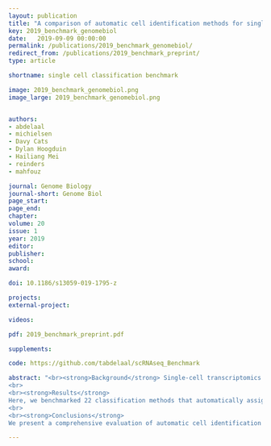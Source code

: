 ```yaml
---
layout: publication
title: "A comparison of automatic cell identification methods for single-cell RNA-sequencing data"
key: 2019_benchmark_genomebiol
date:   2019-09-09 00:00:00
permalink: /publications/2019_benchmark_genomebiol/
redirect_from: /publications/2019_benchmark_preprint/
type: article

shortname: single cell classification benchmark

image: 2019_benchmark_genomebiol.png
image_large: 2019_benchmark_genomebiol.png


authors:
- abdelaal
- michielsen
- Davy Cats
- Dylan Hoogduin
- Hailiang Mei
- reinders
- mahfouz

journal: Genome Biology
journal-short: Genome Biol
page_start:
page_end:
chapter:
volume: 20
issue: 1
year: 2019
editor:
publisher:
school:
award:

doi: 10.1186/s13059-019-1795-z

projects:
external-project:

videos:

pdf: 2019_benchmark_preprint.pdf

supplements:

code: https://github.com/tabdelaal/scRNAseq_Benchmark

abstract: "<br><strong>Background</strong> Single-cell transcriptomics is rapidly advancing our understanding of the cellular composition of complex tissues and organisms. A major limitation in most analysis pipelines is the reliance on manual annotations to determine cell identities, which are time-consuming and irreproducible. The exponential growth in the number of cells and samples has prompted the adaptation and development of supervised classification methods for automatic cell identification.
<br>
<br><strong>Results</strong>
Here, we benchmarked 22 classification methods that automatically assign cell identities including single-cell-specific and general-purpose classifiers. The performance of the methods is evaluated using 27 publicly available single-cell RNA sequencing datasets of different sizes, technologies, species, and levels of complexity. We use 2 experimental setups to evaluate the performance of each method for within dataset predictions (intra-dataset) and across datasets (inter-dataset) based on accuracy, percentage of unclassified cells, and computation time. We further evaluate the methods’ sensitivity to the input features, number of cells per population, and their performance across different annotation levels and datasets. We find that most classifiers perform well on a variety of datasets with decreased accuracy for complex datasets with overlapping classes or deep annotations. The general-purpose support vector machine classifier has overall the best performance across the different experiments.
<br>
<br><strong>Conclusions</strong>
We present a comprehensive evaluation of automatic cell identification methods for single-cell RNA sequencing data. All the code used for the evaluation is available on GitHub (https://github.com/tabdelaal/scRNAseq_Benchmark). Additionally, we provide a Snakemake workflow to facilitate the benchmarking and to support the extension of new methods and new datasets."

---
```

